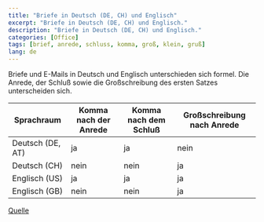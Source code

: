 ```yaml
---
title: "Briefe in Deutsch (DE, CH) und Englisch"
excerpt: "Briefe in Deutsch (DE, CH) und Englisch."
description: "Briefe in Deutsch (DE, CH) und Englisch."
categories: [Office]
tags: [brief, anrede, schluss, komma, groß, klein, gruß]
lang: de
---
```


Briefe und E-Mails in Deutsch und Englisch unterschieden sich formel.
Die Anrede, der Schluß sowie die Großschreibung des ersten Satzes unterscheiden sich.

| Sprachraum	 	|  Komma nach der Anrede | Komma nach dem Schluß  |  Großschreibung nach Anrede |
|-------------------|------------------------|------------------------|-----------------------------|
|  Deutsch (DE, AT) |  ja					 |  ja					  |   nein 						|
|  Deutsch (CH)		|  nein					 |  nein				  |   ja 						|
|  Englisch (US)	|  ja					 |  ja					  |   ja 						|
|  Englisch (GB)	|  nein					 |  nein				  |   ja 						|


[Quelle](https://www.tmkommunikation.ch/aktuell/blog/wie-schreibt-man-die-anrede-in-e-mails-und-briefen-richtig--24.html)















